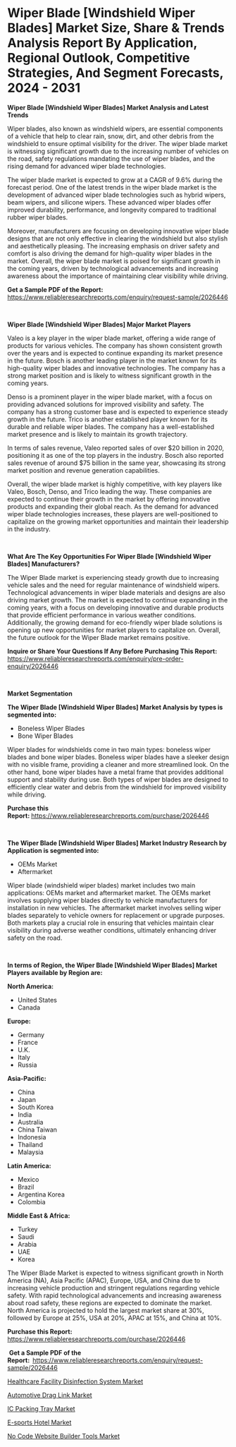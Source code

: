 <p><h1>Wiper Blade [Windshield Wiper Blades] Market Size, Share & Trends Analysis Report By Application, Regional Outlook, Competitive Strategies, And Segment Forecasts, 2024 - 2031</h1></p><p><strong>Wiper Blade [Windshield Wiper Blades] Market Analysis and Latest Trends</strong></p>
<p><p>Wiper blades, also known as windshield wipers, are essential components of a vehicle that help to clear rain, snow, dirt, and other debris from the windshield to ensure optimal visibility for the driver. The wiper blade market is witnessing significant growth due to the increasing number of vehicles on the road, safety regulations mandating the use of wiper blades, and the rising demand for advanced wiper blade technologies.</p><p>The wiper blade market is expected to grow at a CAGR of 9.6% during the forecast period. One of the latest trends in the wiper blade market is the development of advanced wiper blade technologies such as hybrid wipers, beam wipers, and silicone wipers. These advanced wiper blades offer improved durability, performance, and longevity compared to traditional rubber wiper blades.</p><p>Moreover, manufacturers are focusing on developing innovative wiper blade designs that are not only effective in clearing the windshield but also stylish and aesthetically pleasing. The increasing emphasis on driver safety and comfort is also driving the demand for high-quality wiper blades in the market. Overall, the wiper blade market is poised for significant growth in the coming years, driven by technological advancements and increasing awareness about the importance of maintaining clear visibility while driving.</p></p>
<p><strong>Get a Sample PDF of the Report:&nbsp;</strong> <a href="https://www.reliableresearchreports.com/enquiry/request-sample/2026446">https://www.reliableresearchreports.com/enquiry/request-sample/2026446</a></p>
<p>&nbsp;</p>
<p><strong>Wiper Blade [Windshield Wiper Blades] Major Market Players</strong></p>
<p><p>Valeo is a key player in the wiper blade market, offering a wide range of products for various vehicles. The company has shown consistent growth over the years and is expected to continue expanding its market presence in the future. Bosch is another leading player in the market known for its high-quality wiper blades and innovative technologies. The company has a strong market position and is likely to witness significant growth in the coming years.</p><p>Denso is a prominent player in the wiper blade market, with a focus on providing advanced solutions for improved visibility and safety. The company has a strong customer base and is expected to experience steady growth in the future. Trico is another established player known for its durable and reliable wiper blades. The company has a well-established market presence and is likely to maintain its growth trajectory.</p><p>In terms of sales revenue, Valeo reported sales of over $20 billion in 2020, positioning it as one of the top players in the industry. Bosch also reported sales revenue of around $75 billion in the same year, showcasing its strong market position and revenue generation capabilities.</p><p>Overall, the wiper blade market is highly competitive, with key players like Valeo, Bosch, Denso, and Trico leading the way. These companies are expected to continue their growth in the market by offering innovative products and expanding their global reach. As the demand for advanced wiper blade technologies increases, these players are well-positioned to capitalize on the growing market opportunities and maintain their leadership in the industry.</p></p>
<p>&nbsp;</p>
<p><strong>What Are The Key Opportunities For Wiper Blade [Windshield Wiper Blades] Manufacturers?</strong></p>
<p><p>The Wiper Blade market is experiencing steady growth due to increasing vehicle sales and the need for regular maintenance of windshield wipers. Technological advancements in wiper blade materials and designs are also driving market growth. The market is expected to continue expanding in the coming years, with a focus on developing innovative and durable products that provide efficient performance in various weather conditions. Additionally, the growing demand for eco-friendly wiper blade solutions is opening up new opportunities for market players to capitalize on. Overall, the future outlook for the Wiper Blade market remains positive.</p></p>
<p><strong>Inquire or Share Your Questions If Any Before Purchasing This Report:</strong> <a href="https://www.reliableresearchreports.com/enquiry/pre-order-enquiry/2026446">https://www.reliableresearchreports.com/enquiry/pre-order-enquiry/2026446</a></p>
<p>&nbsp;</p>
<p><strong>Market Segmentation</strong></p>
<p><strong>The Wiper Blade [Windshield Wiper Blades] Market Analysis by types is segmented into:</strong></p>
<p><ul><li>Boneless Wiper Blades</li><li>Bone Wiper Blades</li></ul></p>
<p><p>Wiper blades for windshields come in two main types: boneless wiper blades and bone wiper blades. Boneless wiper blades have a sleeker design with no visible frame, providing a cleaner and more streamlined look. On the other hand, bone wiper blades have a metal frame that provides additional support and stability during use. Both types of wiper blades are designed to efficiently clear water and debris from the windshield for improved visibility while driving.</p></p>
<p><strong>Purchase this Report:&nbsp;</strong><a href="https://www.reliableresearchreports.com/purchase/2026446">https://www.reliableresearchreports.com/purchase/2026446</a></p>
<p>&nbsp;</p>
<p><strong>The Wiper Blade [Windshield Wiper Blades] Market Industry Research by Application is segmented into:</strong></p>
<p><ul><li>OEMs Market</li><li>Aftermarket</li></ul></p>
<p><p>Wiper blade (windshield wiper blades) market includes two main applications: OEMs market and aftermarket market. The OEMs market involves supplying wiper blades directly to vehicle manufacturers for installation in new vehicles. The aftermarket market involves selling wiper blades separately to vehicle owners for replacement or upgrade purposes. Both markets play a crucial role in ensuring that vehicles maintain clear visibility during adverse weather conditions, ultimately enhancing driver safety on the road.</p></p>
<p>&nbsp;</p>
<p><strong>In terms of Region, the Wiper Blade [Windshield Wiper Blades] Market Players available by Region are:</strong></p>
<p>
    <p> <strong> North America: </strong>
        <ul>
            <li>United States</li>
            <li>Canada</li>
        </ul>
        </p> 
    <p> <strong> Europe: </strong>
        <ul>
            <li>Germany</li>
            <li>France</li>
            <li>U.K.</li>
            <li>Italy</li>
            <li>Russia</li>
        </ul>
        </p> 
    <p> <strong> Asia-Pacific: </strong>
        <ul>
            <li>China</li>
            <li>Japan</li>
            <li>South Korea</li>
            <li>India</li>
            <li>Australia</li>
            <li>China Taiwan</li>
            <li>Indonesia</li>
            <li>Thailand</li>
            <li>Malaysia</li>
        </ul>
        </p> 
    <p> <strong> Latin America: </strong>
        <ul>
            <li>Mexico</li>
            <li>Brazil</li>
            <li>Argentina Korea</li>
            <li>Colombia</li>
        </ul>
        </p> 
    <p> <strong> Middle East & Africa: </strong>
        <ul>
            <li>Turkey</li>
            <li>Saudi</li>
            <li>Arabia</li>
            <li>UAE</li>
            <li>Korea</li>
        </ul>
    </p>
    </p>
<p><p>The Wiper Blade Market is expected to witness significant growth in North America (NA), Asia Pacific (APAC), Europe, USA, and China due to increasing vehicle production and stringent regulations regarding vehicle safety. With rapid technological advancements and increasing awareness about road safety, these regions are expected to dominate the market. North America is projected to hold the largest market share at 30%, followed by Europe at 25%, USA at 20%, APAC at 15%, and China at 10%.</p></p>
<p><strong>Purchase this Report: </strong><a href="https://www.reliableresearchreports.com/purchase/2026446">https://www.reliableresearchreports.com/purchase/2026446</a></p>
<p>&nbsp;<strong>Get a Sample PDF of the Report:&nbsp;&nbsp;</strong><a href="https://www.reliableresearchreports.com/enquiry/request-sample/2026446">https://www.reliableresearchreports.com/enquiry/request-sample/2026446</a></p>
<p><strong></strong></p>
<p><p><a href="https://rainy-horn-d69.notion.site/Healthcare-Facility-Disinfection-System-Market-Offer-Valuable-Insights-into-Market-Size-Market-Shar-99d5bdd57d89467fb15094bf9e8af728">Healthcare Facility Disinfection System Market</a></p><p><a href="https://view.publitas.com/reportprime-1/automotive-drag-link-market-size-growing-and-forecasted-for-period-from-2024-2031-and-provides-complete-market-analysis-of-this-market/">Automotive Drag Link Market</a></p><p><a href="https://view.publitas.com/reportprime-1/ic-packing-tray-market-research-report-forecasted-for-period-from-2024-2031-by-market-type-market-application-and-region/">IC Packing Tray Market</a></p><p><a href="https://rainy-horn-d69.notion.site/E-sports-Hotel-Market-Analysis-Examines-its-Scope-on-Growth-Opportunities-and-Forecasted-Trends-Spa-9e511ef733964f038d9444ac672e2bd3">E-sports Hotel Market</a></p><p><a href="https://woozy-pyroraptor-a1f.notion.site/No-Code-Website-Builder-Tools-Market-Size-2024-2031-Global-Industrial-Analysis-Key-Geographical-R-1a28984df36e4b01a2a99bf46ae3ead3">No Code Website Builder Tools Market</a></p></p>